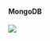 #### MongoDB

![](https://user-gold-cdn.xitu.io/2018/7/9/1647f4d34d362ada?imageView2/1/w/1304/h/734/q/85/format/webp/interlace/1)

